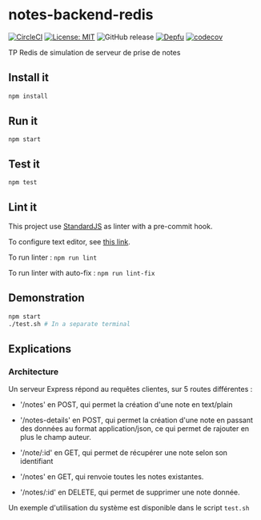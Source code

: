 # notes-backend-redis

[![CircleCI](https://circleci.com/gh/sylvainmetayer/notes-backend-redis.svg?style=svg)](https://circleci.com/gh/sylvainmetayer/notes-backend-redis) [![License: MIT](https://img.shields.io/badge/License-MIT-yellow.svg)](https://opensource.org/licenses/MIT) ![GitHub release](https://img.shields.io/github/release/sylvainmetayer/notes-backend-redis.svg) [![Depfu](https://badges.depfu.com/badges/4034a6e0304e200260c1dfeb90959459/overview.svg)](https://depfu.com/github/sylvainmetayer/notes-backend-redis) [![codecov](https://codecov.io/gh/sylvainmetayer/notes-backend-redis/branch/master/graph/badge.svg)](https://codecov.io/gh/sylvainmetayer/notes-backend-redis)

TP Redis de simulation de serveur de prise de notes

## Install it

```bash
npm install
```

## Run it

`npm start`

## Test it

`npm test`

## Lint it

This project use [StandardJS](https://standardjs.com) as linter with a pre-commit hook.

To configure text editor, see [this link](https://standardjs.com/#are-there-text-editor-plugins).

To run linter : `npm run lint`

To run linter with auto-fix : `npm run lint-fix`

## Demonstration

```bash
npm start
./test.sh # In a separate terminal
```

## Explications

### Architecture

Un serveur Express répond au requêtes clientes, sur 5 routes différentes :

- '/notes' en POST, qui permet la création d'une note en text/plain

- '/notes-details' en POST, qui permet la création d'une note en passant des données au format application/json, ce qui permet de rajouter en plus le champ auteur.

- '/note/:id' en GET, qui permet de récupérer une note selon son identifiant

- '/notes' en GET, qui renvoie toutes les notes existantes.

- '/notes/:id' en DELETE, qui permet de supprimer une note donnée.

Un exemple d'utilisation du système est disponible dans le script `test.sh`
